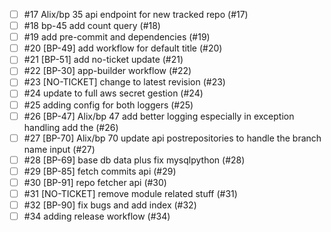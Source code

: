 - [ ] #17 Alix/bp 35 api endpoint for new tracked repo (#17)
- [ ] #18 bp-45 add count query (#18)
- [ ] #19 add pre-commit and dependencies (#19)
- [ ] #20 [BP-49] add workflow for default title (#20)
- [ ] #21 [BP-51] add no-ticket update (#21)
- [ ] #22 [BP-30] app-builder workflow (#22)
- [ ] #23 [NO-TICKET] change to latest revision (#23)
- [ ] #24 update to full aws secret gestion (#24)
- [ ] #25 adding config for both loggers (#25)
- [ ] #26 [BP-47] Alix/bp 47 add better logging especially in exception handling add the (#26)
- [ ] #27 [BP-70] Alix/bp 70 update api postrepositories to handle the branch name input (#27)
- [ ] #28 [BP-69] base db data plus fix mysqlpython (#28)
- [ ] #29 [BP-85] fetch commits api (#29)
- [ ] #30 [BP-91] repo fetcher api (#30)
- [ ] #31 [NO-TICKET] remove module related stuff (#31)
- [ ] #32 [BP-90] fix bugs and add index (#32)
- [ ] #34 adding release workflow (#34)
